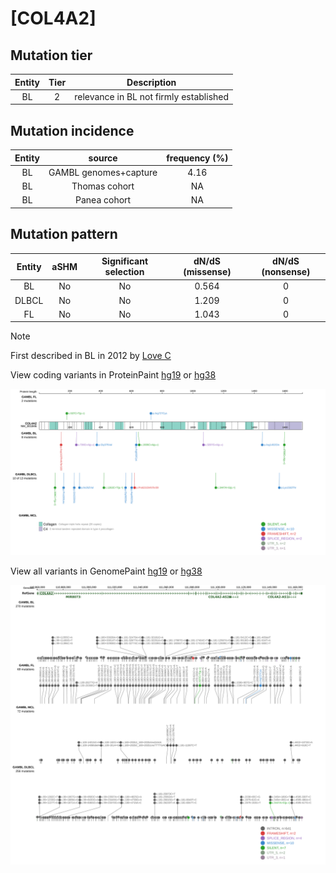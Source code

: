 # [COL4A2]

## Mutation tier

|Entity|Tier|Description                           |
|:------:|:----:|--------------------------------------|
|BL    |2   |relevance in BL not firmly established|
## Mutation incidence

|Entity|source               |frequency (%)|
|:------:|:---------------------:|:-------------:|
|BL    |GAMBL genomes+capture|4.16         |
|BL    |Thomas cohort        |  NA         |
|BL    |Panea cohort         |  NA         |

## Mutation pattern

|Entity|aSHM|Significant selection|dN/dS (missense)|dN/dS (nonsense)|
|:------:|:----:|:---------------------:|:----------------:|:----------------:|
|BL    |No  |No                   |0.564           |0               |
|DLBCL |No  |No                   |1.209           |0               |
|FL    |No  |No                   |1.043           |0               |


> [!NOTE]
> First described in BL in 2012 by [Love C](https://pubmed.ncbi.nlm.nih.gov/23143597)


View coding variants in ProteinPaint [hg19](https://www.bcgsc.ca/downloads/morinlab/GAMBL/test/genes/COL4A2_protein.html)  or [hg38](https://www.bcgsc.ca/downloads/morinlab/GAMBL/test/genes/COL4A2_protein_hg38.html)

![image](images/proteinpaint/COL4A2_NM_001846.svg)

View all variants in GenomePaint [hg19](https://www.bcgsc.ca/downloads/morinlab/GAMBL/test/genes/COL4A2.html)  or [hg38](https://www.bcgsc.ca/downloads/morinlab/GAMBL/test/genes/COL4A2_hg38.html)

![image](images/proteinpaint/COL4A2.svg)
